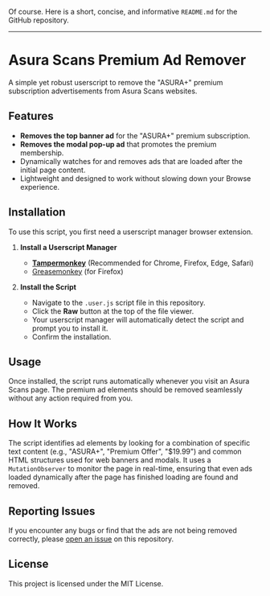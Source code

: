 Of course. Here is a short, concise, and informative `README.md` for the GitHub repository.

-----

# Asura Scans Premium Ad Remover

A simple yet robust userscript to remove the "ASURA+" premium subscription advertisements from Asura Scans websites.

## Features

  - **Removes the top banner ad** for the "ASURA+" premium subscription.
  - **Removes the modal pop-up ad** that promotes the premium membership.
  - Dynamically watches for and removes ads that are loaded after the initial page content.
  - Lightweight and designed to work without slowing down your Browse experience.

## Installation

To use this script, you first need a userscript manager browser extension.

1.  **Install a Userscript Manager**

      - [**Tampermonkey**](https://www.tampermonkey.net/) (Recommended for Chrome, Firefox, Edge, Safari)
      - [Greasemonkey](https://addons.mozilla.org/en-US/firefox/addon/greasemonkey/) (for Firefox)

2.  **Install the Script**

      - Navigate to the `.user.js` script file in this repository.
      - Click the **Raw** button at the top of the file viewer.
      - Your userscript manager will automatically detect the script and prompt you to install it.
      - Confirm the installation.

## Usage

Once installed, the script runs automatically whenever you visit an Asura Scans page. The premium ad elements should be removed seamlessly without any action required from you.

## How It Works

The script identifies ad elements by looking for a combination of specific text content (e.g., "ASURA+", "Premium Offer", "$19.99") and common HTML structures used for web banners and modals. It uses a `MutationObserver` to monitor the page in real-time, ensuring that even ads loaded dynamically after the page has finished loading are found and removed.

## Reporting Issues

If you encounter any bugs or find that the ads are not being removed correctly, please [open an issue](https://www.google.com/search?q=https://github.com/your-username/your-repo-name/issues) on this repository.

## License

This project is licensed under the MIT License.